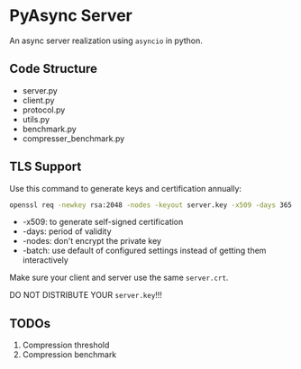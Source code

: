 # PyAsync Server

An async server realization using `asyncio` in python.

## Code Structure

- server.py
- client.py
- protocol.py
- utils.py
- benchmark.py
- compresser_benchmark.py

## TLS Support

Use this command to generate keys and certification annually:

```bash
openssl req -newkey rsa:2048 -nodes -keyout server.key -x509 -days 365 -out server.crt -batch
```

- -x509: to generate self-signed certification
- -days: period of validity
- -nodes: don't encrypt the private key
- -batch: use default of configured settings instead of getting them interactively

Make sure your client and server use the same `server.crt`.

DO NOT DISTRIBUTE YOUR `server.key`!!!

## TODOs

1. Compression threshold
2. Compression benchmark
